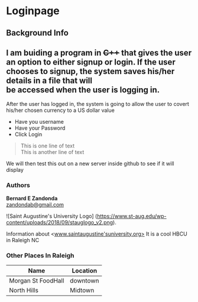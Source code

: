 # Loginpage
## Background Info
I am buiding a program in ~~C++~~ that gives the user an option to either **signup** or **login**.
If the user chooses to signup, the system saves his/her details in a file that will  
be accessed when the user is logging in.
------
After the user has logged in, the system is going to allow the user to covert his/her chosen currency to a US dollar value
* Have you username  
* Have your Password  
* Click Login  
> This is one line of text  
> This is another line of text

We will then test this out on a new server inside github to see if it will display  
### Authors  
**Bernard E Zandonda**  
<zandondab@gmail.com>

![Saint Augustine's University Logo]
(https://www.st-aug.edu/wp-content/uploads/2018/09/stauglogo_v2.png).

 Information about <www.saintaugustine'suniversity.org>
  It is a cool HBCU in Raleigh NC
  
  ### Other Places In Raleigh  
  Name               | Location
 --------            | --------
 Morgan St FoodHall  | downtown
 North Hills         | Midtown

  

